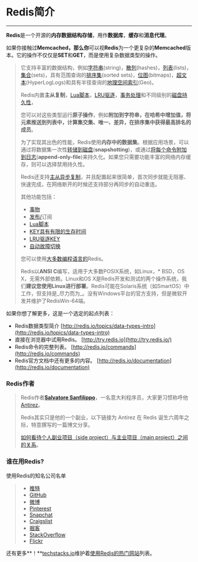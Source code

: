 # Redis简介

---

**Redis**是一个开源的**内存数据结构存储**，用作**数据库**，**缓存**和**消息代理**。

如果你接触过**Memcached，那么你**可以视**Redis**为一个更复杂的**Memcached**版本。它的操作不仅仅是**SET**和**GET**，而是使用复杂数据类型的操作。

> 它支持丰富的数据结构，例如[字符串](https://redis.io/topics/data-types-intro#strings)\(string\)，[散列](https://redis.io/topics/data-types-intro#hashes)\(hashes\)，[列表](https://redis.io/topics/data-types-intro#lists)\(lists\)，[集合](https://redis.io/topics/data-types-intro#sets)\(sets\)，具有范围查询的[排序集](https://redis.io/topics/data-types-intro#sorted-sets)\(sorted sets\)，[位图](https://redis.io/topics/data-types-intro#bitmaps)\(bitmaps\)，[超文本](https://redis.io/topics/data-types-intro#hyperloglogs)\(HyperLogLogs\)和具有半径查询的[地理空间索引](https://redis.io/commands/geoadd)\(Geo\)。
>
> Redis内置**主从复制**，[Lua脚本](https://redis.io/commands/eval)，[LRU驱逐](https://redis.io/topics/lru-cache)，[事务处理](https://redis.io/topics/transactions)和不同级别的[磁盘持久性](https://redis.io/topics/persistence)，
>
> 您可以对这些类型运行**原子操作**，例如**附加到字符串，**在**哈希中增加值，**将**元素推送到列表中，**计算集**交集、唯一、差异，**在**排序集中获得最高排名的成员**。
>
> 为了实现其出色的性能，Redis使用**内存中的数据集**。根据应用场景，可以通过将数据集一次性[转储到磁盘](https://redis.io/topics/persistence#snapshotting)\(**snapshotting**\)，或通过[将每个命令附加到日志](https://redis.io/topics/persistence#append-only-file)\(**append-only-file**\)来持久化。如果您只需要功能丰富的网络内存缓存，则可以选择禁用持久性。
>
> Redis还支持[主从异步复制](http://redis.io/topics/replication)，并且配置起来很简单，首次同步就能无阻塞、快速完成，在网络断开的时候还支持部分再同步的自动重连。
>
> 其他功能包括：
>
> * [事物](https://redis.io/topics/transactions)
> * [发布/](https://redis.io/topics/pubsub)订阅[ ](https://redis.io/topics/pubsub)
> * [Lua脚本](https://redis.io/commands/eval)
> * [KEY具有有限的生存时间](https://redis.io/commands/expire)
> * [LRU驱逐KEY](https://redis.io/topics/lru-cache)
> * [自动故障切换](https://redis.io/topics/sentinel)
>
> 您可以使用[大多数编程语言的](https://redis.io/clients)Redis。
>
> Redis以**ANSI C**编写，适用于大多数POSIX系统，如Linux，\* BSD，OS X，无需外部依赖。Linux和OS X是Redis开发和测试的两个操作系统，我们**建议您使用Linux进行部署**。Redis可能在Solaris系统（如SmartOS）中工作，但支持是_尽力而为_。没有Windows平台的官方支持，但是微软开发并维护了RedisWin-64端。

如果你想了解更多，这是一个选定的起点列表：

* Redis数据类型简介
  [http://redis.io/topics/data-types-intro](http://redis.io/topics/data-types-intro)
* 直接在浏览器中试用Redis。
  [http://try.redis.io](http://try.redis.io/)
* Redis命令的完整列表。
  [http://redis.io/commands](http://redis.io/commands)
* Redis官方文档中还有更多的内容。
  [http://redis.io/documentation](http://redis.io/documentation)

### Redis作者

> Redis作者[**Salvatore Sanfilippo**](http://invece.org/)，一名意大利程序员，大家更习惯称呼他[Antirez](http://antirez.com/)。
>
> Redis其实只是他的一个副业，以下链接为 Antirez 在 Redis 诞生六周年之际，特意撰写的一篇博文分享。
>
> [如何看待个人副业项目（side project）与主业项目（main project）之间的关系](http://www.jianshu.com/p/c5a28323d043)。

### 谁在用Redis?

使用Redis的知名公司名单

> * [推特](http://www.infoq.com/presentations/Real-Time-Delivery-Twitter)
> * [GitHub](https://github.com/blog/530-how-we-made-github-fast)
> * [微博](http://www.xdata.me/?p=353)
> * [Pinterest](http://engineering.pinterest.com/post/55272557617/building-a-follower-model-from-scratch)
> * [Snapchat](https://twitter.com/robustcloud/status/448503100056535040)
> * [Craigslist](http://blog.zawodny.com/2011/02/26/redis-sharding-at-craigslist/)
> * [掘客](http://nosql.mypopescu.com/post/3342598062/redis-at-digg-story-view-counts)
> * [StackOverflow](http://meta.stackoverflow.com/questions/69164/does-stackoverflow-use-caching-and-if-so-how/69172)
> * [Flickr](http://code.flickr.com/blog/2011/10/11/talk-real-time-updates-on-the-cheap-for-fun-and-profit/)

还有更多**！**[techstacks.io](http://techstacks.io/)维护着[使用Redis的热门网站](http://techstacks.io/tech/redis)列表。


